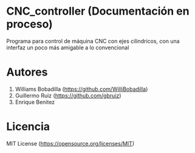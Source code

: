 # CNC_controller (Documentación en proceso) 
Programa para control de máquina CNC con ejes cilindricos, con una interfaz un poco más amigable a lo convencional
# Autores 
  1. Williams Bobadilla (https://github.com/WilliBobadilla)
  2. Guillermo Ruiz (https://github.com/gbruiz)
  3. Enrique Benitez 

# Licencia 
MIT License (https://opensource.org/licenses/MIT)

